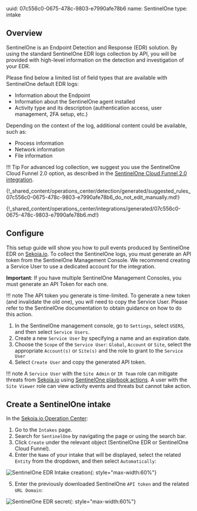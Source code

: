 uuid: 07c556c0-0675-478c-9803-e7990afe78b6
name: SentinelOne
type: intake

## Overview

SentinelOne is an Endpoint Detection and Response (EDR) solution. By using the standard SentinelOne EDR logs collection by API, you will be provided with high-level information on the detection and investigation of your EDR.

Please find below a limited list of field types that are available with SentinelOne default EDR logs:

- Information about the Endpoint
- Information about the SentinelOne agent installed
- Activity type and its description (authentication access, user management, 2FA setup, etc.)

Depending on the context of the log, additional content could be available, such as:

- Process information
- Network information
- File information

!!! Tip
    For advanced log collection, we suggest you use the SentinelOne Cloud Funnel 2.0 option, as described in the [SentinelOne Cloud Funnel 2.0 integration](sentinelone_cloudfunnel2.0.md).


{!_shared_content/operations_center/detection/generated/suggested_rules_07c556c0-0675-478c-9803-e7990afe78b6_do_not_edit_manually.md!}

{!_shared_content/operations_center/integrations/generated/07c556c0-0675-478c-9803-e7990afe78b6.md!}

## Configure

This setup guide will show you how to pull events produced by SentinelOne EDR on [Sekoia.io](https://app.sekoia.io/). To collect the SentinelOne logs, you must generate an API token from the SentinelOne Management Console. We recommend creating a Service User to use a dedicated account for the integration.

**Important**: If you have multiple SentinelOne Management Consoles, you must generate an API Token for each one.

!!! note
    The API token you generate is time-limited. To generate a new token (and invalidate the old one), you will need to copy the Service User. Please refer to the SentinelOne documentation to obtain guidance on how to do this action.

1. In the SentinelOne management console, go to `Settings`, select `USERS`, and then select `Service Users`.
2. Create a new `Service User` by specifying a name and an expiration date.
3. Choose the `Scope` of the `Service User`: `Global`, `Account` or `Site`, select the appropriate `Account(s)` or `Site(s)` and the role to grant to the `Service User`
4. Select `Create User` and copy the generated API token.

!!! note
    A `Service User` with the `Site Admin` or `IR Team` role can mitigate threats from [Sekoia.io](https://app.sekoia.io/) using [SentinelOne playbook actions](../../../automate/library/sentinel-one.md). A user with the `Site Viewer` role can view activity events and threats but cannot take action.

## Create a SentinelOne intake

In the [Sekoia.io Operation Center](https://app.sekoia.io/operations/intakes):

1. Go to the `Intakes` page.
2. Search for `SentinelOne` by navigating the page or using the search bar.
3. Click `Create` under the relevant object (SentinelOne EDR or SentinelOne Cloud Funnel).
4. Enter the `Name` of your intake that will be displayed, select the related `Entity` from the dropdown, and then select `Automatically`:

![SentinelOne EDR Intake creation](/assets/operation_center/integration_catalog/endpoint/sentinelone/sentinelone-configure-intake.png){: style="max-width:60%"}

5. Enter the previously downloaded SentinelOne `API token` and the related `URL Domain`:

![SentinelOne EDR secret](/assets/operation_center/integration_catalog/endpoint/sentinelone/sentinelone_edr_api.png){: style="max-width:60%"}
